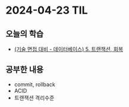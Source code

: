 # 2024-04-23 TIL
## 오늘의 학습
- [(기술 면접 대비 - 데이터베이스) 5. 트랜잭션, 회복](/기술%20면접%20대비/데이터베이스/5.%20트랜잭션,%20회복.md)

## 공부한 내용
- commit, rollback
- ACID
- 트랜잭션 격리수준